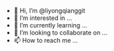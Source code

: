 - 👋 Hi, I’m @liyongqianggit
- 👀 I’m interested in ...
- 🌱 I’m currently learning ...
- 💞️ I’m looking to collaborate on ...
- 📫 How to reach me ...

<!---
liyongqianggit/liyongqianggit is a ✨ special ✨ repository because its `README.md` (this file) appears on your GitHub profile.
You can click the Preview link to take a look at your changes.
--->
